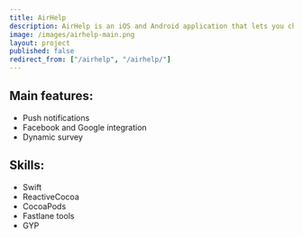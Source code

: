 ```yaml
---
title: AirHelp
description: AirHelp is an iOS and Android application that lets you check if your flight is eligible for compensation and guides you through the whole process of complaints. As of March 2017, AirHelp has assisted more than 2 million passengers in 35 countries all over Europe and the USA. We cooperated with the company in 2015 and we rewrote available then iOS application using native technology and new design.
image: /images/airhelp-main.png
layout: project
published: false
redirect_from: ["/airhelp", "/airhelp/"]
---
```


## Main features:
* Push notifications
* Facebook and Google integration
* Dynamic survey

## Skills:
* Swift
* ReactiveCocoa
* CocoaPods
* Fastlane tools
* GYP

